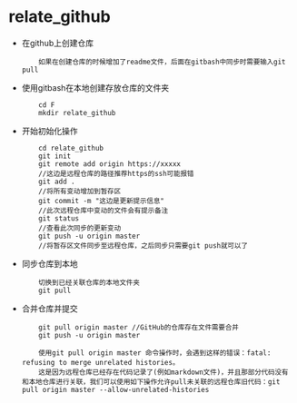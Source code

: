 # relate_github
+ 在github上创建仓库
    ```
        如果在创建仓库的时候增加了readme文件，后面在gitbash中同步时需要输入git pull
    ``` 

+ 使用gitbash在本地创建存放仓库的文件夹
    ```
        cd F
        mkdir relate_github
    ```

+ 开始初始化操作
    ```
        cd relate_github
        git init
        git remote add origin https://xxxxx
        //这边是远程仓库的路径推荐https的ssh可能报错
        git add .  
        //将所有变动增加到暂存区
        git commit -m "这边是更新提示信息"
        //此次远程仓库中变动的文件会有提示备注
        git status
        //查看此次同步的更新变动
        git push -u origin master
        //将暂存区文件同步至远程仓库，之后同步只需要git push就可以了
    ```

+ 同步仓库到本地
    ```
        切换到已经关联仓库的本地文件夹
        git pull
    ```

+ 合并仓库并提交
    ```
        git pull origin master //GitHub的仓库存在文件需要合并
        git push -u origin master

        使用git pull origin master 命令操作时，会遇到这样的错误：fatal: refusing to merge unrelated histories。
        这是因为远程仓库已经存在代码记录了(例如markdown文件)，并且那部分代码没有和本地仓库进行关联，我们可以使用如下操作允许pull未关联的远程仓库旧代码：git pull origin master --allow-unrelated-histories
    ```